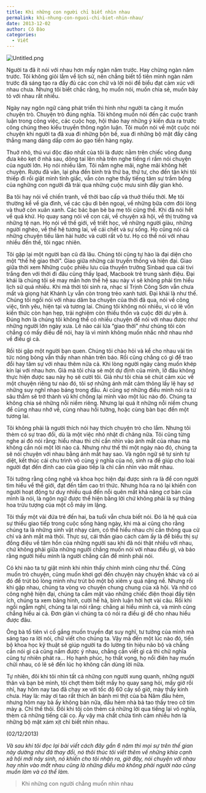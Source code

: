 ```yaml
---
title: Khi những con người chỉ biết nhìn nhau
permalink: khi-nhung-con-nguoi-chi-biet-nhin-nhau/
date: 2013-12-02
author: Cô Đào
categories:
  - Viết
---
```


![Untitled.png](https://prod-files-secure.s3.us-west-2.amazonaws.com/1c35bcdc-42a4-44e8-9d9c-01e2d858c279/c27f9946-db83-4cb1-9178-7cd34af0ed77/Untitled.png?X-Amz-Algorithm=AWS4-HMAC-SHA256&X-Amz-Content-Sha256=UNSIGNED-PAYLOAD&X-Amz-Credential=AKIAT73L2G45HZZMZUHI%2F20240313%2Fus-west-2%2Fs3%2Faws4_request&X-Amz-Date=20240313T024029Z&X-Amz-Expires=3600&X-Amz-Signature=bc8eb154fd5eb2028eb5b518046bdada0c96f72d07644659a533053617f17fde&X-Amz-SignedHeaders=host&x-id=GetObject)


Người ta đã ít nói với nhau hơn mấy ngàn năm trước. Hay chừng ngàn năm trước. Tôi không giỏi lắm về lịch sử, nên chẳng biết tổ tiên mình ngàn năm trước đã sáng tạo ra đầy đủ các con chữ và lời nói để biểu đạt cảm xúc với nhau chưa. Nhưng tôi biết chắc rằng, họ muốn nói, muốn chia sẻ, muốn bày tỏ với nhau rất nhiều.


Ngày nay ngôn ngữ càng phát triển thì hình như người ta càng ít muốn chuyện trò. Chuyện trò đúng nghĩa. Tôi không muốn nói đến các cuộc tranh luận trong công việc, các cuộc họp, hội thảo hay những ý kiến đưa ra trước công chúng theo kiểu truyền thông ngôn luận. Tôi muốn nói về một cuộc nói chuyện khi người ta đã xua đi những bộn bề, xua đi những bộ mặt đầy căng thẳng mang dáng dấp cơm áo gạo tiền hàng ngày.


Thuở nhỏ, thú vui độc đáo nhất của tôi là được nằm trên chiếc võng đung đưa kẽo kẹt ở nhà sau, dõng tai lên nhà trên nghe tiếng rì rầm nói chuyện của người lớn. Họ nói nhiều lắm. Tôi nằm nghe mãi, nghe mãi không hết chuyện. Rượu đã vãn, lại pha đến bình trà thứ ba, thứ tư, cho đến tận khi tôi thiếp đi rồi giật mình tỉnh giấc, vẫn còn nghe thấy tiếng tâm sự trầm bổng của nghững con người đã trải qua những cuộc mưu sinh đầy gian khó.


Ba tôi hay nói về chiến tranh, về thời bao cấp và thuở thiếu thời. Mẹ tôi thường kể về gia đình, về các cậu dì bên ngoại, về những bữa cơm đói lòng và thuở còn xuân xanh. Các bác bạn bè ba mẹ tôi cũng thế. Khi đã nói hết về quá khứ. Họ quay sang nói về con cái, về chuyện xã hội, về thị trường và những tệ nạn. Họ nói về thế giới, về triết học, về những người giàu, những người nghèo, về thế hệ tương lai, về cái chết và sự sống. Họ cũng nói cả những chuyện tiếu lâm hài hước và cười rất vô tư. Họ có thể nói với nhau nhiều đến thế, tôi ngạc nhiên.


Tôi gặp lại một người bạn cũ đã lâu. Chúng tôi cũng tự hào là đại diện cho một “thế hệ giao thời”. Giao giữa những cái truyền thống và hiện đại. Giao giữa thời xem Những cuộc phiêu lưu của thuyền trưởng Sinbad qua cái tivi trắng đen với thời đi đâu cũng thấy Ipad, Macbook trẻ trung sành điệu. Đại khái là chúng tôi sẽ may mắn hơn thế hệ sau này vì sẽ không phải tìm hiểu lịch sử quá nhiều. Khi mà thời tôi sinh ra, nhạc sĩ Trịnh Công Sơn vẫn chưa mất và giọng hát Khánh Ly vẫn còn trong trẻo xanh tươi. Đại khái là như thế. Chúng tôi ngồi nói với nhau dăm ba chuyện của thời đã qua, nói về công việc, tình yêu, hiện tại và tương lai. Chúng tôi không nói nhiều, vì có lẽ vốn kiến thức còn hạn hẹp, trải nghiệm còn thiếu thốn và cuộc đời dư yên ả. Đúng hơn là chúng tôi không thể có nhiều chuyện để nói với nhau được như những người lớn ngày xưa. Lẽ nào cái lứa “giao thời” như chúng tôi còn chẳng có mấy điều để nói, hay là vì mình không muốn nhắc nhở nhau nhớ về điều gì cả.


Rồi tôi gặp một người bạn quen. Chúng tôi chào hỏi và kể cho nhau vài tin tức nóng bỏng vẫn thấy nhan nhản trên báo. Rồi cũng chẳng có gì để trao đổi hay tâm sự với nhau thêm nữa cả. Khi lòng người ngày càng muốn khép kín lại với nhau hơn. Giả mà tôi chia sẻ một dự định của mình, lỡ đâu không thực hiện được sau này họ sẽ cười tôi. Giả như tôi chia sẻ chút cảm xúc về một chuyện riêng tư nào đó, tôi sợ những ánh mắt cảm thông lấy lệ hay sợ những suy nghĩ nhạo báng trong đầu. Ai cũng sợ những điều mình nói ra từ sâu thẳm sẽ trở thành vũ khí chống lại mình vào một lúc nào đó. Chúng ta không chia sẻ những nỗi niềm riêng. Nhưng lại quá ít những nỗi niềm chung để cùng nhau nhớ về, cùng nhau hồi tưởng, hoặc cùng bàn bạc đến một tương lai.


Tôi không phải là người thích nói hay thích chuyện trò cho lắm. Nhưng tôi thèm có sự trao đổi, dù là một việc nhỏ nhặt đi chăng nữa. Tôi cũng từng nghe ai đó nói rằng: hiểu nhau thì chỉ cần nhìn vào ánh mắt của nhau mà không cần nói một lời nào cả. Nhưng như thế thì một ngày nào đó, chúng ta sẽ nói chuyện với nhau bằng ánh mắt hay sao. Và ngôn ngữ sẽ tự sinh tự diệt, kết thúc cái chu trình vô cùng ý nghĩa của nó, sinh ra để giúp cho loài người đạt đến đỉnh cao của giao tiếp là chỉ cần nhìn vào mắt nhau.


Tôi tưởng rằng công nghệ và khoa học hiện đại được sinh ra là để con người tìm hiểu về thế giới, đạt đến tầm cao tri thức. Nhưng hóa ra nó lại khiến con người hoạt động tư duy nhiều quá đến nỗi quên mất khả năng cơ bản của mình là nói, là ngôn ngữ được thể hiện bằng lời chứ không phải là sự thăng hoa trừu tượng của một cỗ máy im lặng.


Tôi thấy một vài đứa trẻ đến hai, ba tuổi vẫn chưa biết nói. Đó là hệ quả của sự thiếu giao tiếp trong cuộc sống hàng ngày, khi mà ai cũng cho rằng chúng ta là những sinh vật nhạy cảm, có thể hiểu nhau chỉ cần thông qua cử chỉ và ánh mắt mà thôi. Thực sự, cái thần giao cách cảm ấy là để biểu thị sự đồng điệu về tâm hồn của những người sau khi đã nói thật nhiều với nhau, chứ không phải giữa những người chẳng muốn nói với nhau điều gì, và bảo rằng người hiểu mình là người chẳng cần để mình phải nói.


Có khi nào ta tự giật mình khi nhìn thấy chính mình cũng như thế. Cũng muốn trò chuyện, cũng muốn khơi gợi đến chuyện này chuyện khác và có ai đó để trút bỏ lòng mình như trút bỏ một bộ xiêm y quá nặng nề. Nhưng rồi khi gặp nhau, chúng ta vòng vo chuyện chung chung của xã hội. Và nhờ có công nghệ hiện đại, chúng ta cắm mặt vào những chiếc điện thoại đầy tiện ích, chúng ta xem băng hình, cười hể hả, bình luận hời hợt vài câu. Rồi khi ngồi ngẫm nghĩ, chúng ta lại nói rằng: chẳng ai hiểu mình cả, và mình cũng chẳng hiểu ai cả. Đơn giản vì chúng ta có nói ra điều gì để cho nhau hiểu được đâu.


Ông bà tổ tiên vì cố gắng muốn truyền đạt suy nghĩ, tư tưởng của mình mà sáng tạo ra lời nói, chữ viết cho chúng ta. Vậy mà đến một lúc nào đó, tiến bộ khoa học kỹ thuật sẽ giúp người ta đo lường tín hiệu não bộ và chẳng cần nói gì cả cũng nắm được ý nhau, chẳng cần viết gì cả thì chữ nghĩa cũng tự nhiên phát ra… Họ hạnh phúc, họ thất vọng, họ nổi điên hay muốn chửi nhau, có lẽ sẽ đến lúc họ không cần dùng lời nữa.


Tự nhiên, đôi khi tôi nhìn tất cả những con người xung quanh, những người thân và bạn bè mình, tôi chợt thèm biết mấy họ quay sang hỏi, mấy giờ rồi nhỉ, hay hôm nay tao đã chạy xe với tốc độ 60 cây số giờ, mày thấy kinh chưa. Hay là: mày ơi tao rất thích ăn bánh mì thịt của bà Năm đầu hẻm, nhưng hôm nay bà ấy không bán nữa, đầu hẻm nhà bả tao thấy treo cờ tím mày ạ. Chỉ thế thôi. Đôi khi tôi còn thèm cả những lời qua tiếng lại vô nghĩa, thèm cả những tiếng cãi cọ. Ấy vậy mà chất chứa tình cảm nhiều hơn là những bộ mặt xám xịt chỉ biết nhìn nhau.


(02/12/2013)


_Và sau khi tôi đọc lại bài viết cách đây gần 6 năm thì mọi sự trên thế gian này dường như đã thay đổi, nó thôi thúc tôi viết thêm về những khía cạnh xã hội mới nảy sinh, nó khiến cho tôi nhận ra, giờ đây, nói chuyện với nhau hay nhìn vào mắt nhau cũng là những điều mà không phải người nào cũng muốn làm và có thể làm._


> Khi những con người chẳng muốn nhìn nhau


